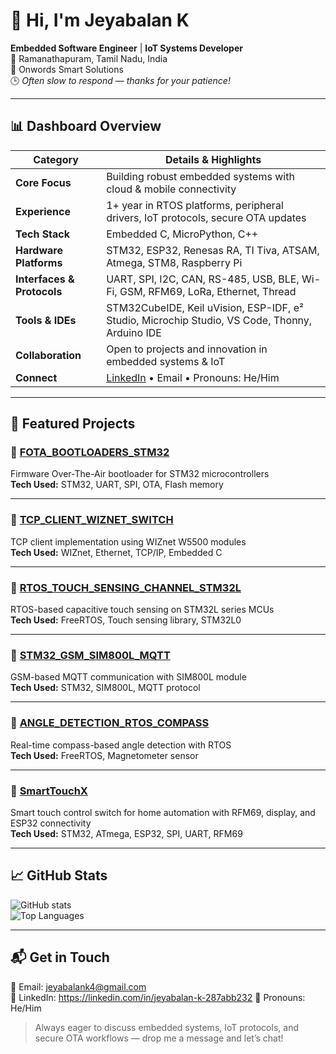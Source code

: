 # 👋 Hi, I'm **Jeyabalan K**  

**Embedded Software Engineer** | **IoT Systems Developer**  
📍 Ramanathapuram, Tamil Nadu, India  
💼 Onwords Smart Solutions  
🕒 *Often slow to respond — thanks for your patience!*

---

## 📊 Dashboard Overview

| Category              | Details & Highlights |
|-----------------------|----------------------|
| **Core Focus**        | Building robust embedded systems with cloud & mobile connectivity |
| **Experience**        | 1+ year in RTOS platforms, peripheral drivers, IoT protocols, secure OTA updates |
| **Tech Stack**        | Embedded C, MicroPython, C++ |
| **Hardware Platforms**| STM32, ESP32, Renesas RA, TI Tiva, ATSAM, Atmega, STM8, Raspberry Pi |
| **Interfaces & Protocols** | UART, SPI, I2C, CAN, RS-485, USB, BLE, Wi-Fi, GSM, RFM69, LoRa, Ethernet, Thread |
| **Tools & IDEs**      | STM32CubeIDE, Keil uVision, ESP-IDF, e² Studio, Microchip Studio, VS Code, Thonny, Arduino IDE |
| **Collaboration**     | Open to projects and innovation in embedded systems & IoT |
| **Connect**           | [LinkedIn](#) • Email • Pronouns: He/Him |

---

## 🚀 Featured Projects

### 🔹 [FOTA_BOOTLOADERS_STM32](https://github.com/jeyabalan-1902/FOTA_BOOTLOADERS_STM32)  
Firmware Over-The-Air bootloader for STM32 microcontrollers  
**Tech Used:** STM32, UART, SPI, OTA, Flash memory

---

### 🔹 [TCP_CLIENT_WIZNET_SWITCH](https://github.com/jeyabalan-1902/TCP_CLIENT_WIZNET_SWITCH)  
TCP client implementation using WIZnet W5500 modules  
**Tech Used:** WIZnet, Ethernet, TCP/IP, Embedded C

---

### 🔹 [RTOS_TOUCH_SENSING_CHANNEL_STM32L](https://github.com/jeyabalan-1902/RTOS_TOUCH_SENSING_CHANNEL_STM32L)  
RTOS-based capacitive touch sensing on STM32L series MCUs  
**Tech Used:** FreeRTOS, Touch sensing library, STM32L0

---

### 🔹 [STM32_GSM_SIM800L_MQTT](https://github.com/jeyabalan-1902/STM32_GSM_SIM800L_MQTT)  
GSM-based MQTT communication with SIM800L module  
**Tech Used:** STM32, SIM800L, MQTT protocol

---

### 🔹 [ANGLE_DETECTION_RTOS_COMPASS](https://github.com/jeyabalan-1902/ANGLE_DETECTION_RTOS_COMPASS)  
Real-time compass-based angle detection with RTOS  
**Tech Used:** FreeRTOS, Magnetometer sensor

---

### 🔹 [SmartTouchX](https://github.com/jeyabalan-1902/SmartTouchX)  
Smart touch control switch for home automation with RFM69, display, and ESP32 connectivity  
**Tech Used:** STM32, ATmega, ESP32, SPI, UART, RFM69

---

## 📈 GitHub Stats

![GitHub stats](https://github-readme-stats.vercel.app/api?username=jeyabalan-1902&show_icons=true&theme=radical)  
![Top Languages](https://github-readme-stats.vercel.app/api/top-langs/?username=jeyabalan-1902&layout=compact&theme=radical)

---

## 📬 Get in Touch

📧 Email: jeyabalank4@gmail.com  
🔗 LinkedIn: https://linkedin.com/in/jeyabalan-k-287abb232
🙋 Pronouns: He/Him  

> Always eager to discuss embedded systems, IoT protocols, and secure OTA workflows — drop me a message and let’s chat!
